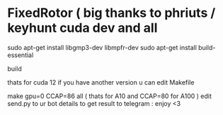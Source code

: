 # FixedRotor ( big thanks to phriuts / keyhunt cuda dev and all

sudo apt-get install libgmp3-dev libmpfr-dev
sudo apt-get install build-essential

build

thats for cuda 12 if you have another version u can edit Makefile

make gpu=0 CCAP=86 all ( thats for A10 and CCAP=80 for A100 )
edit send.py to ur bot details to get result to telegram : enjoy <3

